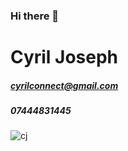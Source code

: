 ### Hi there 👋
# Cyril Joseph
##### cyrilconnect@gmail.com
##### 07444831445
<!--
**cyril-joseph/cyril-joseph** is a ✨ _special_ ✨ repository because its `README.md` (this file) appears on your GitHub profile.

Here are some ideas to get you started:

- 🔭 I’m currently working on ...
- 🌱 I’m currently learning ...
- 👯 I’m looking to collaborate on ...
- 🤔 I’m looking for help with ...
- 💬 Ask me about ...
- 📫 How to reach me: ...
- 😄 Pronouns: ...
- ⚡ Fun fact: ...
-->
![cj](https://user-images.githubusercontent.com/124166268/216445764-807b3f91-9fc8-4500-bf63-7dff1b2a76be.jpg)
